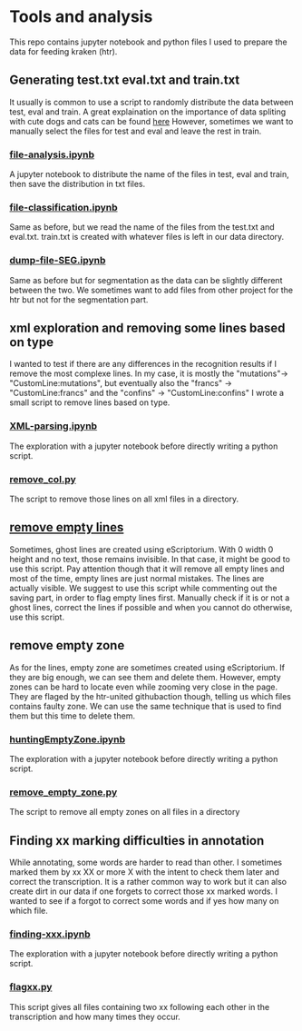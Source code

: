 # Tools and analysis
This repo contains jupyter notebook and python files I used to prepare the data for feeding kraken (htr).

## Generating test.txt eval.txt and train.txt
It usually is common to use a script to randomly distribute the data between test, eval and train. A great explaination on the importance of data spliting with cute dogs and cats can be found [here](https://mlu-explain.github.io/train-test-validation/#intro)
However, sometimes we want to manually select the files for test and eval and leave the rest in train.

### [file-analysis.ipynb](https://github.com/vtm-topo/analyse/blob/main/files-analysis.ipynb)
A jupyter notebook to distribute the name of the files in test, eval and train, then save the distribution in txt files.
### [file-classification.ipynb](https://github.com/vtm-topo/analyse/blob/main/file-classification.ipynb)
Same as before, but we read the name of the files from the test.txt and eval.txt. train.txt is created with whatever files is left in our data directory.

### [dump-file-SEG.ipynb](https://github.com/vtm-topo/analyse/blob/main/dump-file-SEG.ipynb)
Same as before but for segmentation as the data can be slightly different between the two. We sometimes want to add files from other project for the htr but not for the segmentation part.

## xml exploration and removing some lines based on type
I wanted to test if there are any differences in the recognition results if I remove the most complexe lines. In my case, it is mostly the "mutations"-> "CustomLine:mutations", but eventually also the "francs" -> "CustomLine:francs" and the "confins" -> "CustomLine:confins"
I wrote a small script to remove lines based on type.

### [XML-parsing.ipynb](https://github.com/vtm-topo/analyse/blob/main/XML-parsing.ipynb)
The exploration with a jupyter notebook before directly writing a python script.
### [remove_col.py](https://github.com/vtm-topo/analyse/blob/main/remove_col.py)
The script to remove those lines on all xml files in a directory.

## [remove empty lines](https://github.com/vtm-topo/analyse/blob/main/remove_empty_lines.py)
Sometimes, ghost lines are created using eScriptorium.
With 0 width 0 height and no text, those remains invisible.
In that case, it might be good to use this script. Pay attention though that it will remove all empty lines and
most of the time, empty lines are just normal mistakes. The lines are actually visible.
We suggest to use this script while commenting out the saving part, in order to flag empty lines first.
Manually check if it is or not a ghost lines, correct the lines if possible and when you cannot do otherwise, use this script.

## remove empty zone
As for the lines, empty zone are sometimes created using eScriptorium. If they are big enough, we can see them and delete them. However, empty zones can be hard to locate even while zooming very close in the page. They are flaged by the htr-united githubaction though, telling us which files contains faulty zone. We can use the same technique that is used to find them but this time to delete them.

### [huntingEmptyZone.ipynb](https://github.com/vtm-topo/analyse/blob/main/huntingEmptyZone.ipynb)
The exploration with a jupyter notebook before directly writing a python script.
### [remove_empty_zone.py](https://github.com/vtm-topo/analyse/blob/main/remove_empty_zone.py)
The script to remove all empty zones on all files in a directory

## Finding xx marking difficulties in annotation
While annotating, some words are harder to read than other. I sometimes marked them by xx XX or more X with the intent to check them later and correct the transcription. It is a rather common way to work but it can also create dirt in our data if one forgets to correct those xx marked words. I wanted to see if a forgot to correct some words and if yes how many on which file.

### [finding-xxx.ipynb](https://github.com/vtm-topo/analyse/blob/main/finding-xxx.ipynb)
The exploration with a jupyter notebook before directly writing a python script.
### [flagxx.py](https://github.com/vtm-topo/analyse/blob/main/flagxx.py)
This script gives all files containing two xx following each other in the transcription and how many times they occur.



